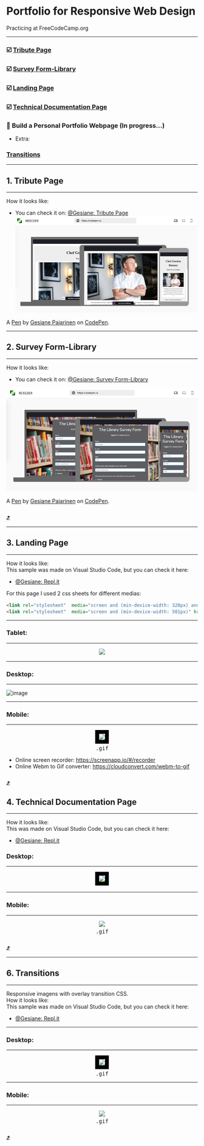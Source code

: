 # Portfolio for Responsive Web Design    
Practicing at FreeCodeCamp.org
***

### :ballot_box_with_check: [Tribute Page](#1-tribute-page)  
### :ballot_box_with_check: [Survey Form-Library](#2-survey-form-library)  
### :ballot_box_with_check: [Landing Page](#3-landing-page) 
### :ballot_box_with_check: [Technical Documentation Page](#4-technical-documentation-page)
### :black_square_button:  Build a Personal Portfolio Webpage   (In progress...)


- Extra:   
### [Transitions](#6-transitions)   
---


## 1. Tribute Page 
------------------
How it looks like:   
- You can check it on: [@Gesiane: Tribute Page](https://codepen.io/Gesiane/full/povYbYw)   
![image](https://github.com/GePajarinen/FCC-ResponsiveWebDesign/blob/master/Build%20a%20Tribute%20Page/tribute.png?raw=true)   

A [Pen](https://codepen.io/Gesiane/pen/povYbYw) by [Gesiane Pajarinen](https://codepen.io/Gesiane) on [CodePen](https://codepen.io).


***

## 2. Survey Form-Library
------------------------
How it looks like:   
- You can check it on: [@Gesiane: Survey Form-Library](https://codepen.io/Gesiane/full/OJPevNz)   
 
 ![image](https://github.com/GePajarinen/FCC-ResponsiveWebDesign/blob/master/Build%20a%20Survey%20Form/Survey%20Form.png?raw=true)

A [Pen](https://codepen.io/Gesiane/pen/OJPevNz) by [Gesiane Pajarinen](https://codepen.io/Gesiane) on [CodePen](https://codepen.io).

### [:arrow_heading_up:](#portfolio-for-responsive-web-design)   


***

## 3. Landing Page
------------------------
How it looks like:   
This sample was made on Visual Studio Code, but you can check it here:   
- [@Gesiane: Repl.it](https://candies--gesiane.repl.co/)   

For this page I used 2 css sheets for different medias:  

```html
<link rel="stylesheet"  media="screen and (min-device-width: 320px) and (max-device-width: 500px)" href="styleMobile.css" />   
<link rel="stylesheet"  media="screen and (min-device-width: 501px)" href="styleMain.css" /> 
```

---
### Tablet:   
---   
<p align="center">
  <img src="https://github.com/GePajarinen/Responsive-Web-Design/blob/master/Build%20a%20Product%20Landing%20Page/pics/pad%20copy.png?raw=true">
</p>   

---   

### Desktop:   
---   
![image](https://github.com/GePajarinen/Responsive-Web-Design/blob/master/Build%20a%20Product%20Landing%20Page/pics/desktop.gif?raw=true)  

---   

### Mobile:   
---   
<p align="center">
 <kbd>
  <img src="https://github.com/GePajarinen/Responsive-Web-Design/blob/master/Build%20a%20Product%20Landing%20Page/pics/phone.gif?raw=true" style="border: 10px solid black">   
  <br>.gif
 </kbd>
</p>

- Online screen recorder: https://screenapp.io/#/recorder
- Online Webm to Gif converter: https://cloudconvert.com/webm-to-gif

### [:arrow_heading_up:](#portfolio-for-responsive-web-design)


## 4. Technical Documentation Page
------------------------
How it looks like:   
This was made on Visual Studio Code, but you can check it here:   
- [@Gesiane: Repl.it](https://technical-documentation.gesiane.repl.co/) 

### Desktop:   
---  
<p align="center">
 <kbd>
  <img src="https://github.com/GePajarinen/Responsive-Web-Design/blob/master/Build%20a%20Technical%20Documentation%20Page/deskt.png?raw=true" style="border: 10px solid black" "width:100px">   
 </kbd>
</p>

---   

### Mobile:   
---  

<p align="center">
 <kbd>
  <img src="https://github.com/GePajarinen/Responsive-Web-Design/blob/master/Build%20a%20Technical%20Documentation%20Page/mobile.gif?raw=true" style="border: 10px solid black,  width:50px">   
  <br>.gif
 </kbd>
</p>


### [:arrow_heading_up:](#portfolio-for-responsive-web-design)  


***

## 6. Transitions   
------------------------  

Responsive imagens with overlay transition CSS.   
How it looks like:   
This sample was made on Visual Studio Code, but you can check it here:   
- [@Gesiane: Repl.it](https://codepen.io/Gesiane/full/QWyKzqJ)   
---   
### Desktop:   
---  
<p align="center">
 <kbd>
  <img src="https://github.com/GePajarinen/Responsive-Web-Design/blob/master/Transition/video-laptop.gif?raw=true" style="border: 10px solid black" "width:100px">   
  <br>.gif
 </kbd>
</p>

---   

### Mobile:   
---  

<p align="center">
 <kbd>
  <img src="https://github.com/GePajarinen/Responsive-Web-Design/blob/master/Transition/video-mobile.gif?raw=true" style="border: 10px solid black,  width:50px">   
  <br>.gif
 </kbd>
</p>


### [:arrow_heading_up:](#portfolio-for-responsive-web-design)   
